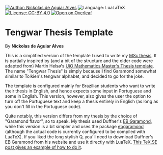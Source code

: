 [![Author: Níckolas de Aguiar Alves](https://img.shields.io/badge/author-Níckolas_de_Aguiar_Alves-e20134)](https://alves-nickolas.github.io/)
![Language: LuaLaTeX](https://img.shields.io/badge/language-LuaLaTeX-f1611a)
[![License: CC-BY 4.0](https://img.shields.io/badge/license-CC--BY_4.0-ffc100)]([https://test.latex-project.org//lppl/](https://creativecommons.org/licenses/by/4.0/))
[![Open on Overleaf](https://img.shields.io/badge/Open_in_Overleaf-04c421)](https://www.overleaf.com/latex/templates/tengwar-thesis-template/xpkdstnvfsgg)

# Tengwar Thesis Template
By **Níckolas de Aguiar Alves**

This is a simplified version of the template I used to write my [MSc thesis](https://arxiv.org/abs/2305.17453). It is partially inspired by (and a bit of the structure and the older code were adapted from) Martin Helsø's [UiO Mathematics Master's Thesis template](https://www.overleaf.com/latex/templates/uio-mathematics-masters-thesis/dhbqpjyhjmgd). The name "Tengwar Thesis" is simply because I find Garamond somewhat similar to Tolkien's tengwar alphabet, and decided to go for the joke.

The template is configured mainly for Brazilian students who want to write their thesis in English, and hence expects some input in Portuguese and some in English. This version, however, also gives the user the option to turn off the Portuguese text and keep a thesis entirely in English (as long as you don't fill in the Portuguese code).

Quite notably, this version differs from my thesis by the choice of "Garamond flavor", so to speak. My thesis used Duffner's [EB Garamond](http://www.georgduffner.at/ebgaramond/), while this version is a bit simpler and uses the package [ebgaramond](https://ctan.org/pkg/ebgaramond) (although the actual code is currently configured to be compiled with LuaTeX). If you liked the long stylish Q, you'll need to download Duffner's EB Garamond from his website and use it directly with LuaTeX. [This TeX.SE post gives an example of how to do it](https://tex.stackexchange.com/q/114223/144146).

